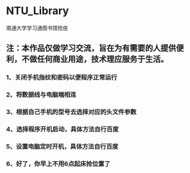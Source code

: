 # NTU_Library
南通大学学习通图书馆抢座
## 注：本作品仅做学习交流，旨在为有需要的人提供便利，不做任何商业用途，技术理应服务于生活。
### 1、关闭手机指纹和密码以便程序正常运行
### 2、将数据线与电脑端相连
### 3、根据自己手机的型号去选择对应的头文件参数
### 4、选择程序开机启动，具体方法自行百度
### 5、设置电脑定时开机，具体方法自行百度
### 6、好了，你早上不用6点起床抢位置了
